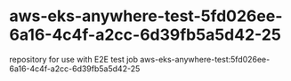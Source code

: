 # aws-eks-anywhere-test-5fd026ee-6a16-4c4f-a2cc-6d39fb5a5d42-25
repository for use with E2E test job aws-eks-anywhere-test:5fd026ee-6a16-4c4f-a2cc-6d39fb5a5d42-25
